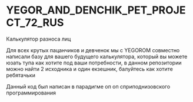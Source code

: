 # YEGOR_AND_DENCHIK_PET_PROJECT_72_RUS
Калькулятор разноса лиц

Для всех крутых пацанчиков и девченок мы с YEGOROM совместно написали базу для вашего будущего калькулятора, который вы можете юзать тупа как хотите под ваши потребности, в данном репозитории можно найти 2 исходника и один екзешник, балуйтесь как хотите ребятачьки

Данный код был написан в парадигме оп оп сприподнизовского программирования
